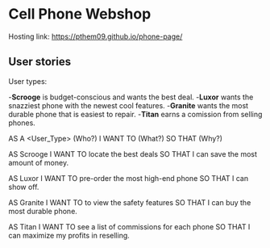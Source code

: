 ﻿# Cell Phone Webshop

Hosting link: https://pthem09.github.io/phone-page/

## User stories

User types:

-**Scrooge** is budget-conscious and wants the best deal.
-**Luxor** wants the snazziest phone with the newest cool features.
-**Granite** wants the most durable phone that is easiest to repair.
-**Titan** earns a comission from selling phones.

AS A <User_Type>     (Who?)
I WANT TO <Action>   (What?)
SO THAT <Goal>       (Why?)

AS Scrooge
I WANT TO locate the best deals
SO THAT I can save the most amount of money.

AS Luxor
I WANT TO pre-order the most high-end phone
SO THAT I can show off.

AS Granite
I WANT TO to view the safety features
SO THAT I can buy the most durable phone.

AS Titan
I WANT TO see a list of commissions for each phone
SO THAT I can maximize my profits in reselling.

